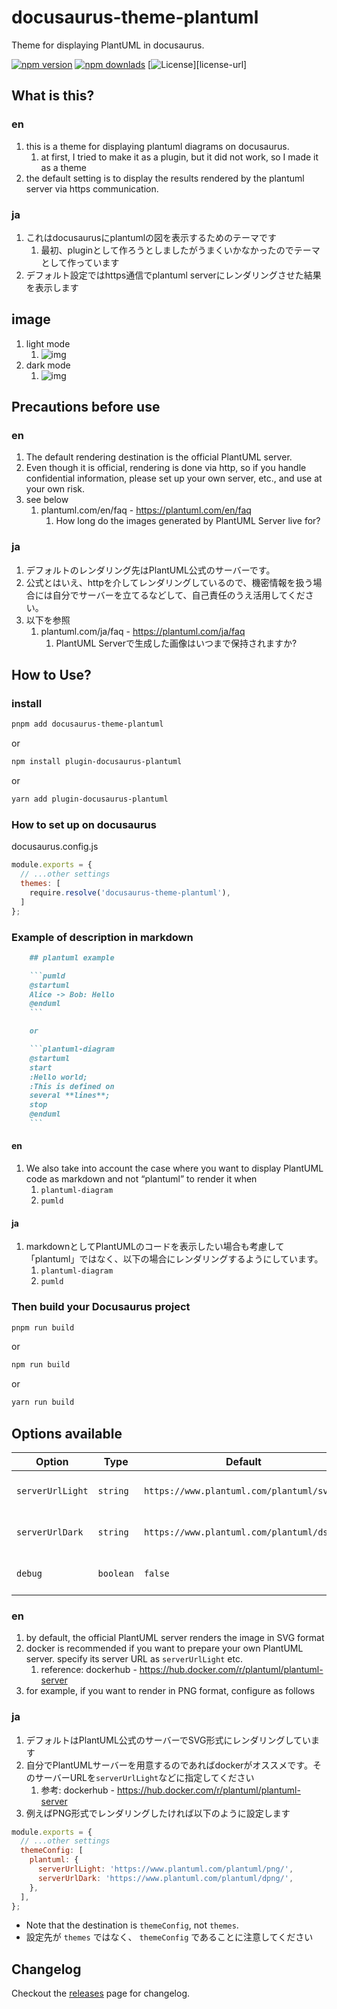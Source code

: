 # docusaurus-theme-plantuml


Theme for displaying PlantUML in docusaurus.

[![npm version][npm-image]][npm-url]
[![npm downlads][npm-downloads-image]][npm-url]
[![License][license-image]][license-url]

## What is this?
### en
1. this is a theme for displaying plantuml diagrams on docusaurus.
    1. at first, I tried to make it as a plugin, but it did not work, so I made it as a theme
1. the default setting is to display the results rendered by the plantuml server via https communication.

### ja
1. これはdocusaurusにplantumlの図を表示するためのテーマです
    1. 最初、pluginとして作ろうとしましたがうまくいかなかったのでテーマとして作っています
1. デフォルト設定ではhttps通信でplantuml serverにレンダリングさせた結果を表示します

## image
1. light mode
    1. ![img](img/lightmode.png)
1. dark mode
    1. ![img](img/darkmode.png)

## Precautions before use
### en
1. The default rendering destination is the official PlantUML server.
1. Even though it is official, rendering is done via http, so if you handle confidential information, please set up your own server, etc., and use at your own risk.
1. see below
    1. plantuml.com/en/faq - https://plantuml.com/en/faq
        1. How long do the images generated by PlantUML Server live for?

### ja
1. デフォルトのレンダリング先はPlantUML公式のサーバーです。
1. 公式とはいえ、httpを介してレンダリングしているので、機密情報を扱う場合には自分でサーバーを立てるなどして、自己責任のうえ活用してください。
1. 以下を参照
    1. plantuml.com/ja/faq - https://plantuml.com/ja/faq
        1. PlantUML Serverで生成した画像はいつまで保持されますか?

## How to Use?
### install

```sh
pnpm add docusaurus-theme-plantuml
```

or

```sh
npm install plugin-docusaurus-plantuml
```

or

```sh
yarn add plugin-docusaurus-plantuml
```



### How to set up on docusaurus

docusaurus.config.js

```js
module.exports = {
  // ...other settings
  themes: [
    require.resolve('docusaurus-theme-plantuml'),
  ]
};
```

### Example of description in markdown

```markdown
    ## plantuml example

    ```pumld
    @startuml
    Alice -> Bob: Hello
    @enduml
    ```

    or

    ```plantuml-diagram
    @startuml
    start
    :Hello world;
    :This is defined on
    several **lines**;
    stop
    @enduml
    ```
```

#### en
1. We also take into account the case where you want to display PlantUML code as markdown and not “plantuml” to render it when
    1. `plantuml-diagram`
    1. `pumld`

#### ja
1. markdownとしてPlantUMLのコードを表示したい場合も考慮して「plantuml」ではなく、以下の場合にレンダリングするようにしています。
    1. `plantuml-diagram`
    1. `pumld`

### Then build your Docusaurus project

```sh
pnpm run build
```

or

```sh
npm run build
```

or

```sh
yarn run build
```

## Options available

| Option           | Type      | Default                                   | Description               |
| ---------------- | --------- | ----------------------------------------- | ------------------------- |
| `serverUrlLight` | `string`  | `https://www.plantuml.com/plantuml/svg/`  | Server URL for light mode |
| `serverUrlDark`  | `string`  | `https://www.plantuml.com/plantuml/dsvg/` | Server URL for dark mode  |
| `debug`          | `boolean` | `false`                                   | Turn on debug log output  |

### en
1. by default, the official PlantUML server renders the image in SVG format
1. docker is recommended if you want to prepare your own PlantUML server. specify its server URL as `serverUrlLight` etc.
    1. reference: dockerhub - https://hub.docker.com/r/plantuml/plantuml-server
1. for example, if you want to render in PNG format, configure as follows

### ja
1. デフォルトはPlantUML公式のサーバーでSVG形式にレンダリングしています
1. 自分でPlantUMLサーバーを用意するのであればdockerがオススメです。そのサーバーURLを`serverUrlLight`などに指定してください
    1. 参考: dockerhub - https://hub.docker.com/r/plantuml/plantuml-server
1. 例えばPNG形式でレンダリングしたければ以下のように設定します

```js
module.exports = {
  // ...other settings
  themeConfig: [
    plantuml: {
      serverUrlLight: 'https://www.plantuml.com/plantuml/png/',
      serverUrlDark: 'https://www.plantuml.com/plantuml/dpng/',
    },
  ],
};
```

- Note that the destination is `themeConfig`, not `themes`.
- 設定先が `themes` ではなく、 `themeConfig` であることに注意してください

## Changelog
Checkout the [releases](https://github.com/plenarc/docusaurus-theme-plantuml/releases) page for changelog.

[npm-image]: https://img.shields.io/npm/v/docusaurus-theme-plantuml.svg
[npm-url]: https://www.npmjs.com/package/docusaurus-theme-plantuml
[npm-downloads-image]: https://img.shields.io/npm/dw/docusaurus-theme-plantuml.svg
[license-image]: https://img.shields.io/github/license/plenarc/docusaurus-theme-plantuml.svg
